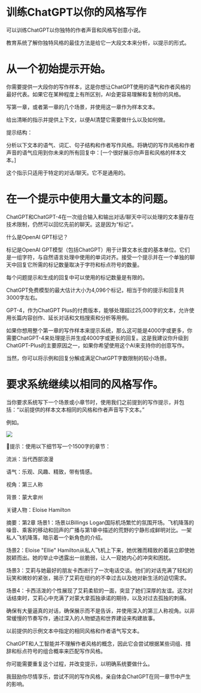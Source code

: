 # 训练ChatGPT以你的风格写作

可以训练ChatGPT以你独特的作者声音和风格写创意小说。

教育系统了解你独特风格的最佳方法是给它一大段文本来分析，以提示的形式。

# 从一个初始提示开始。

你需要提供一大段你的写作样本，这是你想让ChatGPT使用的语气和作者风格的最好代表。如果它在某种程度上有所区别，AI会更容易理解和复制你的风格。

写第一章，或者第一章的几个场景，并使用这一章作为样本文本。

给出清晰的指示并提供上下文，以便AI清楚它需要做什么以及如何做。

提示结构：

分析以下文本的语气、词汇、句子结构和作者写作风格。将确切的写作风格和作者声音的语气应用到你未来的所有回复中：[一个很好展示你声音和风格的样本文本。]

这个指示只适用于特定的对话/聊天。它不是通用的。

# 在一个提示中使用大量文本的问题。

ChatGPT和ChatGPT-4在一次组合输入和输出对话/聊天中可以处理的文本量存在技术限制，仍然可以回忆先前的聊天。这是因为“标记”。

什么是OpenAI GPT标记？

标记是OpenAI GPT模型（包括ChatGPT）用于计算文本长度的基本单位。它们是一组字符，与自然语言处理中使用的单词对齐。接受一个提示并在一个单独的聊天中回复它所需的标记数量取决于字符和标点符号的数量。

每个问题提示和生成的回复中可以使用的标记数量是有限的。

ChatGPT免费模型的最大估计大小为4,096个标记，相当于你的提示和回复共3000字左右。

GPT-4，作为ChatGPT Plus的付费版本，能够处理超过25,000字的文本，允许使用长篇内容创作、延长对话和文档搜索和分析等用例。

如果你想用整个第一章的写作样本来提示系统，那么这可能是4000字或更多，你需要ChatGPT-4来处理提示并生成4000字或更长的回复。这是我建议你升级到ChatGPT-Plus的主要原因之一，如果你希望使用这个AI来支持你的创意写作。

当然，你可以将示例和回复分解成满足ChatGPT字数限制的较小场景。

# 要求系统继续以相同的风格写作。

当你要求系统写下一个场景或小章节时，使用我们之前提到的写作提示，并包括：“以前提供的样本文本相同的风格和作者声音写下文本。”

例如。

![](../images/00097.jpeg)

提示：使用以下细节写一个1500字的章节：

流派：当代西部浪漫

语气：乐观、风趣、精致，带有情感。

视角：第三人称

背景：蒙大拿州

关键人物：Eloise Hamilton

摘要：第2章 场景1：场景以Billings Logan国际机场繁忙的氛围开场。飞机降落的噪音、乘客的移动和回声的广播与第1章中描述的荒野的宁静形成鲜明对比。一架私人飞机降落，暗示着一个新角色的介绍。

场景2：Eloise "Ellie" Hamilton从私人飞机上下来，她优雅而精致的着装立即使她脱颖而出。她的举止中透露出一丝脆弱，让人一窥她内心的冲突和困扰。

场景3：艾莉与她最好的朋友卡西进行了一次电话交谈。他们的对话充满了轻松的玩笑和微妙的紧张，揭示了艾莉在纽约的不幸过去以及她对新生活的迫切需求。

场景4：卡西活泼的个性展现了艾莉柔软的一面，突显了她们深厚的友谊。这次对话结束时，艾莉心中充满了对蒙大拿孤独承诺的期待，以及对过去孤独的刺痛。

确保有大量逼真的对话，确保展示而不是告诉，并使用深入的第三人称视角。以非常缓慢的节奏写作，通过深入的人物塑造和世界建设来构建故事。

以前提供的示例文本中指定的相同风格和作者语气写文本。

ChatGPT和人工智能并不理解作者风格的概念，因此它会尝试根据某些词组、措辞和标点符号的组合概率来匹配写作风格。

你可能需要重复这个过程，并改变提示，以明确系统要做什么。

我鼓励你尽情享乐，尝试不同的写作风格，亲自体会ChatGPT在同一章节中产生的影响。
